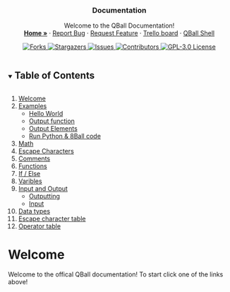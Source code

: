 <br>
<p align="center">
   <h3 align="center">Documentation</h3>
  
  <p align="center">
    Welcome to the QBall Documentation!
    <br />
    <a href="https://github.com/KingsleyDockerill/QBall/" rel="help"><strong>Home »</strong></a>
    ·
    <a href="https://github.com/KingsleyDockerill/QBall/issues" rel="next">Report Bug</a>
    ·
    <a href="https://github.com/KingsleyDockerill/QBall/issues" rel="next">Request Feature</a>
    ·
    <a href="https://trello.com/b/cJM6HsR3/qball" rel="external">Trello board</a>
    ·
    <a href="https://repl.it/@qballlang/QBall" rel="external">QBall Shell</a>
  </p>
  
   <p align="center">
    <a href="https://github.com/KingsleyDockerill/QBall/network/members">
      <img alt="Forks" src="https://img.shields.io/github/forks/KingsleyDockerill/QBall.svg?style=for-the-badge">
    </a>
    <a href="https://github.com/KingsleyDockerill/QBall/stargazers">
      <img alt="Stargazers" src="https://img.shields.io/github/stars/KingsleyDockerill/QBall.svg?style=for-the-badge">
    </a>
    <a href="https://github.com/KingsleyDockerill/QBall/issues">
      <img alt="Issues" src="https://img.shields.io/github/issues/KingsleyDockerill/QBall.svg?style=for-the-badge">
    </a>
    <a href="https://github.com/KingsleyDockerill/QBall/graphs/contributors">
      <img alt="Contributors" src="https://img.shields.io/github/contributors/KingsleyDockerill/QBall.svg?style=for-the-badge">
    </a>
    <a href="https://github.com/KingsleyDockerill/QBall/blob/master/LICENSE">
      <img alt="GPL-3.0 License" src="https://img.shields.io/github/license/KingsleyDockerill/QBall.svg?style=for-the-badge">
    </a>
  </p>
</p>

<!-- TOC -->
<details open="open">
  <summary><h2 style="display: inline-block">Table of Contents</h2></summary>
  <ol>
    <li>
      <a href="README.md#wel">Welcome</a>
    </li>
    <li>
      <a href="example.md#ex">Examples</a>
      <ul>
        <li><a href="example.md#hw">Hello World</a></li>
        <li><a href="example.md#of">Output function</a></li>
        <li><a href="exmaple.md#oe">Output Elements</a></li>
        <li><a href="example.md#rpy8bc">Run Python & 8Ball code</a></li>
      </ul>
    </li>
    <li><a href="math.md#math">Math</a></li>
    <li><a href="#esc-char">Escape Characters</a></li>
    <li><a href="#comment">Comments</a></li>  
    <li><a href="#funct">Functions</a></li>
    <li><a href="#if-else">If / Else</a></li>
    <li><a href="#var">Varibles</a></li>
    <li>
      <a href="#io">Input and Output</a>
      <ul>
        <li><a href="#out">Outputting</a></li>
        <li><a href="#in">Input</a></li>
      </ul>
    </li>
    <li><a href="#data-type">Data types</a></li>
    <li><a href="#esc-char-tbl">Escape character table</a></li>
    <li><a href="#op-tbl">Operator table</a></li>
  </ol>
</details>

<!-- WELCOME-->
<h1 id="wel">Welcome</h1>

Welcome to the offical QBall documentation! To start click one of the links above!
